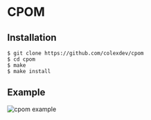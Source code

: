 # CPOM

## Installation
`$ git clone https://github.com/colexdev/cpom`\
`$ cd cpom`\
`$ make`\
`$ make install`

## Example
![cpom example](https://colex.dev/cpom2.gif)
